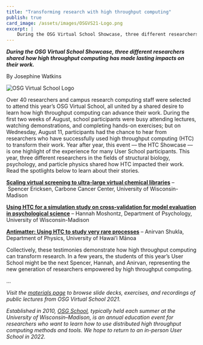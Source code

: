 ```yaml
---
title: "Transforming research with high throughput computing" 
publish: true
card_image: /assets/images/OSGVS21-Logo.png
excerpt: |
    During the OSG Virtual School Showcase, three different researchers shared how high throughput computing has made lasting impacts on their work.
--- 
```

***During the OSG Virtual School Showcase, three different researchers shared how high throughput computing has made lasting impacts on their work.***

By Josephine Watkins

<img src="{{ '/assets/images/OSGVS21-Logo.png' | relative_url }}" alt="OSG Virtual School Logo"/>

Over 40 researchers and campus research computing staff were selected to attend this year’s OSG Virtual School, all united by a shared desire to learn how high throughput computing can advance their work. During the first two weeks of August, school participants were busy attending lectures, watching demonstrations, and completing hands-on exercises; but on Wednesday, August 11, participants had the chance to hear from researchers who have successfully used high throughput computing (HTC) to transform their work. Year after year, this event –– the HTC Showcase –– is one highlight of the experience for many User School participants. This year, three different researchers in the fields of structural biology, psychology, and particle physics shared how HTC impacted their work. Read the spotlights below to learn about their stories.

**[Scaling virtual screening to ultra-large virtual chemical libraries](https://osg-htc.org/news/2021/08/19/Spencer-Showcase.html)** – Spencer Ericksen, Carbone Cancer Center, University of Wisconsin-Madison

**[Using HTC for a simulation study on cross-validation for model evaluation in psychological science](https://osg-htc.org/news/2021/08/19/Hannah-Showcase.html)** – Hannah Moshontz, Department of Psychology, University of Wisconsin-Madison

**[Antimatter: Using HTC to study very rare processes](https://osg-htc.org/news/2021/08/19/Anirvan-Showcase.html)** – Anirvan Shukla, Department of Physics, University of Hawai’i Mānoa

Collectively, these testimonies demonstrate how high throughput computing can transform research. In a few years, the students of this year’s User School might be the next Spencer, Hannah, and Anirvan, representing the new generation of researchers empowered by high throughput computing.

...

*Visit the [materials page](https://opensciencegrid.org/virtual-school-2021/materials/) to browse slide decks, exercises, and recordings of public lectures from OSG Virtual School 2021.*

*Established in 2010, [OSG School](https://opensciencegrid.org/virtual-school-2021/), typically held each summer at the University of Wisconsin–Madison, is an annual education event for researchers who want to learn how to use distributed high throughput computing methods and tools. We hope to return to an in-person User School in 2022.*
